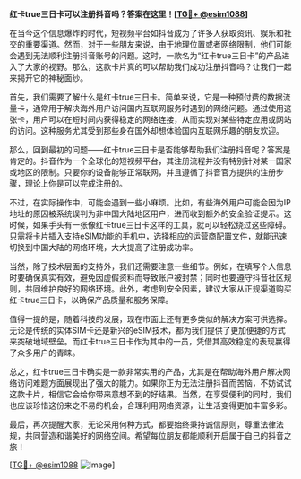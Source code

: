 **红卡true三日卡可以注册抖音吗？答案在这里！[[TG💪+ @esim1088](https://t.me/s/esim1088)]**

在当今这个信息爆炸的时代，短视频平台如抖音成为了许多人获取资讯、娱乐和社交的重要渠道。然而，对于一些朋友来说，由于地理位置或者网络限制，他们可能会遇到无法顺利注册抖音账号的问题。这时，一款名为“红卡true三日卡”的产品进入了大家的视野。那么，这款卡片真的可以帮助我们成功注册抖音吗？让我们一起来揭开它的神秘面纱。

首先，我们需要了解什么是红卡true三日卡。简单来说，它是一种预付费的数据流量卡，通常用于解决海外用户访问国内互联网服务时遇到的网络问题。通过使用这张卡，用户可以在短时间内获得稳定的网络连接，从而实现对某些特定应用或网站的访问。这种服务尤其受到那些身在国外却想体验国内互联网乐趣的朋友欢迎。

那么，回到最初的问题——红卡true三日卡是否能够帮助我们注册抖音呢？答案是肯定的。抖音作为一个全球化的短视频平台，其注册流程并没有特别针对某一国家或地区的限制。只要你的设备能够正常联网，并且遵循了抖音官方提供的注册步骤，理论上你是可以完成注册的。

不过，在实际操作中，可能会遇到一些小麻烦。比如，有些海外用户可能会因为IP地址的原因被系统误判为非中国大陆地区用户，进而收到额外的安全验证提示。这时候，如果手头有一张像红卡true三日卡这样的工具，就可以轻松绕过这些障碍。只需将卡片插入支持eSIM功能的手机中，选择相应的运营商配置文件，就能迅速切换到中国大陆的网络环境，大大提高了注册成功率。

当然，除了技术层面的支持外，我们还需要注意一些细节。例如，在填写个人信息时要确保真实有效，避免因虚假资料而导致账户被封禁；同时也要遵守抖音社区规则，共同维护良好的网络环境。此外，考虑到安全因素，建议大家从正规渠道购买红卡true三日卡，以确保产品质量和服务保障。

值得一提的是，随着科技的发展，现在市面上还有更多类似的解决方案可供选择。无论是传统的实体SIM卡还是新兴的eSIM技术，都为我们提供了更加便捷的方式来突破地域壁垒。而红卡true三日卡作为其中的一员，凭借其高效稳定的表现赢得了众多用户的青睐。

总之，红卡true三日卡确实是一款非常实用的产品，尤其是在帮助海外用户解决网络访问难题方面展现出了强大的能力。如果你正为无法注册抖音而苦恼，不妨试试这款卡片，相信它会给你带来意想不到的好结果。当然，在享受便利的同时，我们也应该珍惜这份来之不易的机会，合理利用网络资源，让生活变得更加丰富多彩。

最后，再次提醒大家，无论采用何种方式，都要始终秉持诚信原则，尊重法律法规，共同营造和谐美好的网络空间。希望每位朋友都能顺利开启属于自己的抖音之旅！

[[TG💪+ @esim1088](https://t.me/s/esim1088) ![Image](https://i.postimg.cc/4NQfJmqS/Snipaste-2025-05-13-00-14-12.png)]